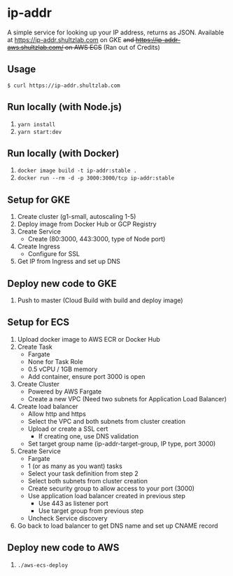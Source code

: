 # ip-addr

A simple service for looking up your IP address, returns as JSON. Available at https://ip-addr.shultzlab.com on GKE ~~and https://ip-addr-aws.shultzlab.com/ on AWS ECS~~ (Ran out of Credits)

## Usage

```
$ curl https://ip-addr.shultzlab.com
```

## Run locally (with Node.js)

1. `yarn install`
2. `yarn start:dev`

## Run locally (with Docker)

1. `docker image build -t ip-addr:stable .`
2. `docker run --rm -d -p 3000:3000/tcp ip-addr:stable`

## Setup for GKE
1. Create cluster (g1-small, autoscaling 1-5)
2. Deploy image from Docker Hub or GCP Registry
3. Create Service
    * Create (80:3000, 443:3000, type of Node port)
4. Create Ingress
    * Configure for SSL
5. Get IP from Ingress and set up DNS

## Deploy new code to GKE
1. Push to master (Cloud Build with build and deploy image)

## Setup for ECS

1. Upload docker image to AWS ECR or Docker Hub
2. Create Task
    * Fargate
    * None for Task Role
    * 0.5 vCPU / 1GB memory
    * Add container, ensure port 3000 is open
3. Create Cluster
    * Powered by AWS Fargate
    * Create a new VPC (Need two subnets for Application Load Balancer)
4. Create load balancer
    * Allow http and https
    * Select the VPC and both subnets from cluster creation
    * Upload or create a SSL cert
        * If creating one, use DNS validation
    * Set target group name (ip-addr-target-group, IP type, port 3000)
5. Create Service
    * Fargate
    * 1 (or as many as you want) tasks
    * Select your task definition from step 2
    * Select both subnets from cluster creation
    * Create security group to allow access to your port (3000)
    * Use application load balancer created in previous step
        * Use 443 as listener port
        * Use target group from previous step
    * Uncheck Service discovery
6. Go back to load balancer to get DNS name and set up CNAME record

## Deploy new code to AWS

1. `./aws-ecs-deploy`